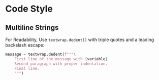 # Code Style

## Multiline Strings

For Readability, Use `textwrap.dedent()` with triple quotes and a leading backslash escape:

```python
message = textwrap.dedent(f"""\
    First line of the message with {variable}.
    Second paragraph with proper indentation.
    Final line.
    """)
```
